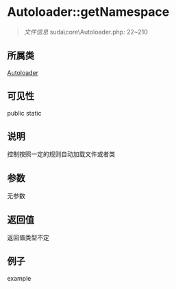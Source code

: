 # Autoloader::getNamespace

> *文件信息* suda\core\Autoloader.php: 22~210
## 所属类 

[Autoloader](../Autoloader.md)

## 可见性

  public  static
## 说明

控制按照一定的规则自动加载文件或者类

## 参数

无参数

## 返回值
返回值类型不定

## 例子

example